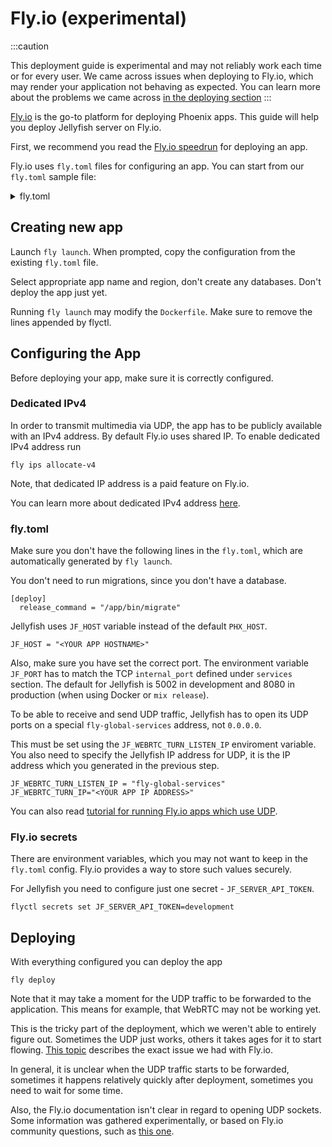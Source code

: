 # Fly.io (experimental)

:::caution

This deployment guide is experimental and may not reliably work each time or for every user.
We came across issues when deploying to Fly.io, which may render your application not
behaving as expected.
You can learn more about the problems we came across [in the deploying section](#deploying)
:::

[Fly.io](https://fly.io) is the go-to platform for deploying Phoenix apps.
This guide will help you deploy Jellyfish server on Fly.io.

First, we recommend you read the [Fly.io speedrun](https://fly.io/docs/speedrun/) for deploying an app.


Fly.io uses `fly.toml` files for configuring an app.
You can start from our `fly.toml` sample file:

<details>
  <summary>fly.toml</summary>

  ```
  kill_signal = "SIGTERM"
  kill_timeout = 5
  processes = []

  [env]
    JF_PORT = "4000"
    JF_WEBRTC_USED = "true"
    JF_WEBRTC_TURN_IP = "<ip obtained with fly ips allocate-v4>"
    JF_WEBRTC_TURN_PORT_RANGE = "50000-59999"
    JF_WEBRTC_TURN_LISTEN_IP = "fly-global-services"

  [experimental]
    auto_rollback = true

  [[services]]
    http_checks = []
    internal_port = 4000
    protocol = "tcp"
    script_checks = []
    [services.concurrency]
      hard_limit = 1000
      soft_limit = 1000
      type = "connections"

    [[services.ports]]
      force_https = true
      handlers = ["http"]
      port = 80

    [[services.ports]]
      handlers = ["tls", "http"]
      port = 443

    [[services.tcp_checks]]
      grace_period = "1s"
      interval = "15s"
      restart_limit = 0
      timeout = "2s"

  [[services]]
    internal_port = 50000
    protocol = "udp"

    [[services.ports]]
      port = 50000
  
  ```
</details>

## Creating new app

Launch `fly launch`. When prompted, copy the configuration from the existing `fly.toml` file.

Select appropriate app name and region, don't create any databases.
Don't deploy the app just yet.

Running `fly launch` may modify the `Dockerfile`.
Make sure to remove the lines appended by flyctl.

## Configuring the App

Before deploying your app, make sure it is correctly configured.

### Dedicated IPv4
In order to transmit multimedia via UDP, the app has to be publicly available with an IPv4 address.
By default Fly.io uses shared IP. To enable dedicated IPv4 address run 

```
fly ips allocate-v4
```

Note, that dedicated IP address is a paid feature on Fly.io.

You can learn more about dedicated IPv4 address [here](https://fly.io/docs/reference/services/#dedicated-ipv4).

### fly.toml

Make sure you don't have the following lines in the `fly.toml`, which are automatically generated by `fly launch`.

You don't need to run migrations, since you don't have a database.
```
[deploy]
  release_command = "/app/bin/migrate"
```

Jellyfish uses `JF_HOST` variable instead of the default `PHX_HOST`.
```
JF_HOST = "<YOUR APP HOSTNAME>"
```  

Also, make sure you have set the correct port.
The environment variable `JF_PORT` has to match the TCP `internal_port` defined under `services` section.
The default for Jellyfish is 5002 in development and 8080 in production (when using Docker or `mix release`).


To be able to receive and send UDP traffic, Jellyfish has to open its UDP ports on a special `fly-global-services` address, not `0.0.0.0`.

This must be set using the `JF_WEBRTC_TURN_LISTEN_IP` enviroment variable.
You also need to specify the Jellyfish IP address for UDP, it is the IP address which you generated in the previous step.
```
JF_WEBRTC_TURN_LISTEN_IP = "fly-global-services"
JF_WEBRTC_TURN_IP="<YOUR APP IP ADDRESS>"
```

You can also read [tutorial for running Fly.io apps which use UDP](https://fly.io/docs/app-guides/udp-and-tcp/).


### Fly.io secrets

There are environment variables, which you may not want to keep in the `fly.toml` config.
Fly.io provides a way to store such values securely.

For Jellyfish you need to configure just one secret - `JF_SERVER_API_TOKEN`.
```
flyctl secrets set JF_SERVER_API_TOKEN=development
```

## Deploying

With everything configured you can deploy the app 
```
fly deploy
```

Note that it may take a moment for the UDP traffic to be forwarded to the application.
This means for example, that WebRTC may not be working yet.

This is the tricky part of the deployment, which we weren't able to entirely figure out. 
Sometimes the UDP just works, others it takes ages for it to start flowing.
[This topic](https://community.fly.io/t/udp-transport-not-working/12203) describes the exact issue we had with Fly.io.

In general, it is unclear when the UDP traffic starts to be forwarded, sometimes it happens relatively quickly after deployment, sometimes you need to wait for some time.

Also, the Fly.io documentation isn't clear in regard to opening UDP sockets.
Some information was gathered experimentally, or based on Fly.io community questions, such as [this one](https://community.fly.io/t/define-port-range-for-service/1938).